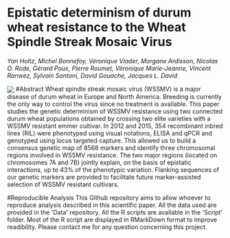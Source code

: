 Epistatic determinism of durum wheat resistance to the Wheat Spindle Streak Mosaic Virus
===================

*Yan Holtz, Michel Bonnefoy, Véronique Viader, Morgane Ardisson, Nicolas O. Rode, Gérard Poux, Pierre Roumet, Véronique Marie-Jeanne, Vincent Ranwez, Sylvain Santoni, David Gouache, Jacques L. David*

<img style="float: justify;" align="center" src="pic_WSSMV.jpg"> 
#Abstract
Wheat spindle streak mosaic virus (WSSMV) is a major disease of durum wheat in Europe and North America. Breeding is currently the only way to control the virus since no treatment is available. This paper studies the genetic determinism of WSSMV resistance using two connected durum wheat populations obtained by crossing two elite varieties with a WSSMV resistant emmer cultivar. In 2012 and 2015, 354 recombinant inbred lines (RIL) were phenotyped using visual notations, ELISA and qPCR and genotyped using locus targeted capture. This allowed us to build a consensus genetic map of 8568 markers and identify three chromosomal regions involved in WSSMV resistance. The two major regions (located on chromosomes 7A and 7B) jointly explain, on the basis of epistatic interactions, up to 43% of the phenotypic variation. Flanking sequences of our genetic markers are provided to facilitate future marker-assisted selection of WSSMV resistant cultivars.

#Reproducible Analysis
This Github repository aims to allow whoever to reproduce analysis described in this scientific paper. All the data used are provided in the 'Data' repository. All the R scripts are available in the 'Script' folder. Most of the R script are displayed in RMarkDown format to improve readibility. Please contact me for any question concerning this project.
 






